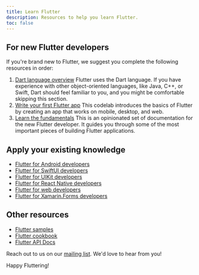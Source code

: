 ```yaml
---
title: Learn Flutter
description: Resources to help you learn Flutter.
toc: false
---
```


## For new Flutter developers

If you're brand new to Flutter, 
we suggest you complete the following resources 
in order:

 1. [Dart language overview][]
    Flutter uses the Dart language. 
    If you have experience with other
    object-oriented languages, like Java, C++, or 
    Swift, Dart should feel familiar to you, 
    and you might be comfortable skipping this section.
 2. [Write your first Flutter app][] 
    This codelab introduces the basics of Flutter 
    by creating an app that works on mobile, 
    desktop, and web.
 3. [Learn the fundamentals][] 
    This is an opinionated set of documentation for
    the new Flutter developer. It guides you 
    through some of the most important pieces of 
    building Flutter applications.

## Apply your existing knowledge

* [Flutter for Android developers][]
* [Flutter for SwiftUI developers][]
* [Flutter for UIKit developers][]
* [Flutter for React Native developers][]
* [Flutter for web developers][]
* [Flutter for Xamarin.Forms developers][]

## Other resources

* [Flutter samples][]
* [Flutter cookbook][]
* [Flutter API Docs][]

Reach out to us on our [mailing list][]. 
We'd love to hear from you!

Happy Fluttering!

[Dart language overview]: {{site.dart-site}}/overview
[Flutter API Docs]: {{site.api}}
[Flutter cookbook]: /cookbook
[Flutter for Android developers]: /get-started/flutter-for/android-devs
[Flutter for SwiftUI developers]: /get-started/flutter-for/swiftui-devs
[Flutter for UIKit developers]: /get-started/flutter-for/uikit-devs
[Flutter for React Native developers]: /get-started/flutter-for/react-native-devs
[Flutter samples]: https://github.com/flutter/samples
[Flutter for web developers]: /get-started/flutter-for/web-devs
[Flutter for Xamarin.Forms developers]: /get-started/flutter-for/xamarin-forms-devs
[Learn the fundamentals]: /get-started/fundamentals
[mailing list]: mailto:{{site.email}}
[Write your first Flutter app]: /get-started/codelab
